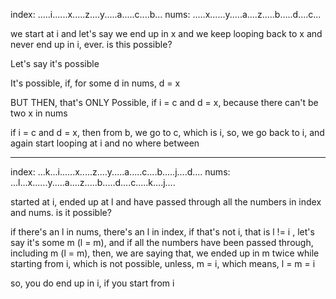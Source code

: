 
index: .....i......x.....z....y.....a.....c....b...
nums:  .....x......y.....a....z.....b.....d....c...

we start at i and let's say we end up in x and we keep
looping back to x and never end up in i, ever. is this possible?

Let's say it's possible

It's possible, if, for some d in nums, d = x

BUT THEN, that's ONLY Possible, if i = c and d = x, because there
can't be two x in nums

if i = c and d = x, then from b, we go to c, which is i, so, we
go back to i, and again start looping at i and no where between

---


index: ...k...i......x.....z....y.....a.....c....b.....j....d....
nums:  ...l...x......y.....a....z.....b.....d....c.....k....j....

started at i, ended up at l and have passed through all the numbers in
index and nums. is it possible?

if there's an l in nums, there's an l in index, if that's not i, that is
l != i , let's say it's some m (l = m), and if all the numbers have been passed
through, including m (l = m), then, we are saying that, we ended up in m twice
while starting from i, which is not possible, unless, m = i, which means,
l = m = i

so, you do end up in i, if you start from i

